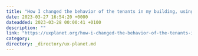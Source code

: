 ```yaml
---
title: "How I changed the behavior of the tenants in my building, using gamification."
date: 2023-03-27 16:54:20 +0000
dateadded: 2023-03-28 00:00:41 +0100
description: ""
link: "https://uxplanet.org/how-i-changed-the-behavior-of-the-tenants-in-my-building-using-gamification-2771fd9df47e?source=rss----819cc2aaeee0---4"
category:
directory: _directory/ux-planet.md
---
```

